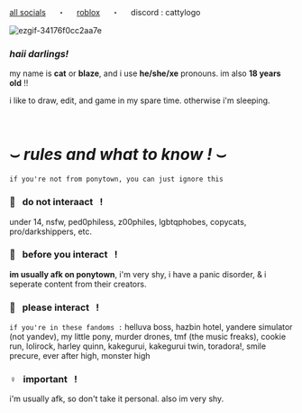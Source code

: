 [all socials](https://solo.to/cattylogo)⠀⠀・⠀⠀[roblox](https://www.roblox.com/users/155213890/profile)⠀⠀・⠀⠀discord : cattylogo

![ezgif-34176f0cc2aa7e](https://github.com/user-attachments/assets/e7875635-54b1-4e15-8575-f22e44f58bc8)

### *haii darlings!*
my name is <b>cat</b> or <b>blaze</b>, and i use <b>he/she/xe</b> pronouns. im also <b>18 years old</b> !!


i like to draw, edit, and game in my spare time. otherwise i'm sleeping.

⠀
⠀
# ⌣ *rules and what to know* *!* ⌣
` if you're not from ponytown, you can just ignore this `
### 🍥⠀do not interaact⠀!
under 14, nsfw, ped0philess, z00philes, lgbtqphobes, copycats, pro/darkshippers, etc.
### 🩷⠀before you interact⠀!
**im usually afk on ponytown**, i'm very shy, i have a panic disorder, & i seperate content from their creators.
### 💮⠀please interact⠀!
` if you're in these fandoms : ` helluva boss, hazbin hotel, yandere simulator (not yandev), my little pony, murder drones, tmf (the music freaks), cookie run, lolirock, harley quinn, kakegurui, kakegurui twin, toradora!, smile precure, ever after high, monster high
### ♀️⠀important⠀!
i'm usually afk, so don't take it personal. also im very shy.
